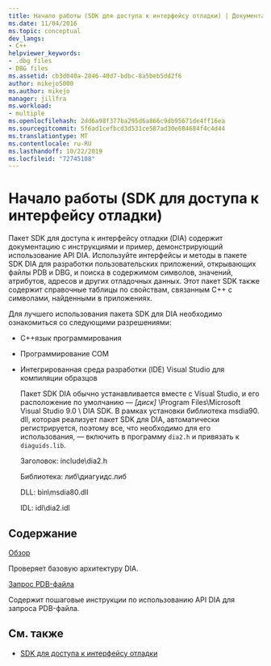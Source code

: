 ```yaml
---
title: Начало работы (SDK для доступа к интерфейсу отладки) | Документация Майкрософт
ms.date: 11/04/2016
ms.topic: conceptual
dev_langs:
- C++
helpviewer_keywords:
- .dbg files
- DBG files
ms.assetid: cb3d040a-2846-40d7-bdbc-8a5beb5dd2f6
author: mikejo5000
ms.author: mikejo
manager: jillfra
ms.workload:
- multiple
ms.openlocfilehash: 2dd6a98f377ba295d6a866c9db95671de4ff16ea
ms.sourcegitcommit: 5f6ad1cefbcd3d531ce587ad30e684684f4c4d44
ms.translationtype: MT
ms.contentlocale: ru-RU
ms.lasthandoff: 10/22/2019
ms.locfileid: "72745108"
---
```

# <a name="getting-started-debug-interface-access-sdk"></a>Начало работы (SDK для доступа к интерфейсу отладки)
Пакет SDK для доступа к интерфейсу отладки (DIA) содержит документацию с инструкциями и пример, демонстрирующий использование API DIA. Используйте интерфейсы и методы в пакете SDK DIA для разработки пользовательских приложений, открывающих файлы PDB и DBG, и поиска в содержимом символов, значений, атрибутов, адресов и других отладочных данных. Этот пакет SDK также содержит справочные таблицы по свойствам, связанным C++ с символами, найденными в приложениях.

 Для лучшего использования пакета SDK для DIA необходимо ознакомиться со следующими разрешениями:

- C++язык программирования

- Программирование COM

- Интегрированная среда разработки (IDE) Visual Studio для компиляции образцов

  Пакет SDK DIA обычно устанавливается вместе с Visual Studio, и его расположение по умолчанию — *[диск]* \Program Files\Microsoft Visual Studio 9.0 \ DIA SDK. В рамках установки библиотека msdia90. dll, которая реализует пакет SDK для DIA, автоматически регистрируется, поэтому все, что необходимо для его использования, — включить в программу `dia2.h` и привязать к `diaguids.lib`.

  Заголовок: include\dia2.h

  Библиотека: либ\диагуидс.либ

  DLL: bin\msdia80.dll

  IDL: idl\dia2.idl

## <a name="in-this-section"></a>Содержание

[Обзор](../../debugger/debug-interface-access/overview-debug-interface-access-sdk.md)

Проверяет базовую архитектуру DIA.

[Запрос PDB-файла](../../debugger/debug-interface-access/querying-the-dot-pdb-file.md)

Содержит пошаговые инструкции по использованию API DIA для запроса PDB-файла.

## <a name="see-also"></a>См. также

- [SDK для доступа к интерфейсу отладки](../../debugger/debug-interface-access/debug-interface-access-sdk.md)